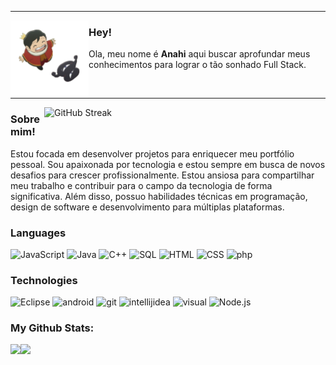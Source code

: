 <hr>
<img width='125' align="left" src="https://raw.githubusercontent.com/AnahiMamani/myimages/master/king.png">

### Hey!
Ola, meu nome é **Anahi** aqui buscar aprofundar meus conhecimentos para lograr o tão sonhado Full Stack.

<br>
<hr>
<a href="https://git.io/streak-stats"><img width='450' align='right' src="https://streak-stats.demolab.com?user=AnahiMamani&theme=dark" alt="GitHub Streak" /></a>

### Sobre mim!

Estou focada em desenvolver projetos para enriquecer meu portfólio pessoal. Sou apaixonada por tecnologia e estou sempre em busca de novos desafios para crescer profissionalmente. Estou ansiosa para compartilhar meu trabalho e contribuir para o campo da tecnologia de forma significativa. Além disso, possuo habilidades técnicas em programação, design de software e desenvolvimento para múltiplas plataformas.

### Languages

![JavaScript](https://img.shields.io/badge/-JavaScript-000?&logo=JavaScript)
![Java](https://img.shields.io/badge/-Java-000?&logo=Java&logoColor=007396)
![C++](https://img.shields.io/badge/-C++-000?&logo=c%2b%2b&logoColor=00599C)
![SQL](https://img.shields.io/badge/-SQL-000?&logo=MySQL)
![HTML](https://img.shields.io/badge/-HTML-000?&logo=html5)
![CSS](https://img.shields.io/badge/-CSS-000?&logo=css3)
![php](https://img.shields.io/badge/-PHP-000?&logo=php)



### Technologies
![Eclipse](https://img.shields.io/badge/-Eclipse-000?&logo=eclipseide)
![android](https://img.shields.io/badge/-Android%20Studio-000?&logo=androidstudio)
![git](https://img.shields.io/badge/Git-000?&logo=git)
![intellijidea](https://img.shields.io/badge/IntelliJ%20IDEA-000?&logo=intellijidea)
![visual](https://img.shields.io/badge/Visual%20Studio-000?&logo=visualstudiocode)
![Node.js](https://img.shields.io/badge/-Node.js-000?&logo=node.js)


### My Github Stats:
<a href="https://www.adamalston.com/"><img height="175px" src="https://github-readme-stats.vercel.app/api?username=AnahiMamani&show_icons=true&title_color=ffc857&icon_color=8ac926&text_color=daf7dc&bg_color=151515&hide=issues&count_private=true&include_all_commits=true" /><!-- wi*quL3fcV --><img height="175px" src="https://github-readme-stats.vercel.app/api/top-langs/?username=AnahiMamani&layout=compact&title_color=ffc857&icon_color=8ac926&text_color=daf7dc&bg_color=151515&hide=issues&count_private=true&include_all_commits=true" /></a>


